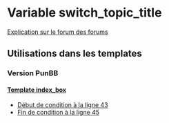 # Variable switch_topic_title
[Explication sur le forum des forums](http://forum.forumactif.com/t294113-listing-des-variables#switch_topic_title)

## Utilisations dans les templates

### Version PunBB

#### [Template index_box](punbb/index_box.md)
* [Début de condition à la ligne 43](../punbb/index_box.tpl#L43)
* [Fin de condition à la ligne 45](../punbb/index_box.tpl#L45)